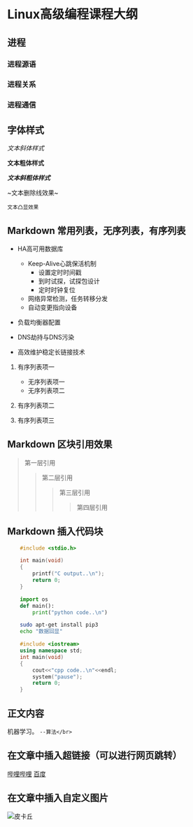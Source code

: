 # Linux高级编程课程大纲

## 进程

### 进程源语

### 进程关系

### 进程通信

## 字体样式

*文本斜体样式*

**文本粗体样式**

***文本斜粗体样式***

~文本删除线效果~

`文本凸显效果`

## Markdown 常用列表，无序列表，有序列表

* HA高可用数据库
	* Keep-Alive心跳保活机制
		* 设置定时时间戳
		* 到时试探，试探包设计
		* 定时时钟复位
	* 网络异常检测，任务转移分发
	* 自动变更指向设备

* 负载均衡器配置

* DNS劫持与DNS污染

* 高效维护稳定长链接技术

1. 有序列表项一

	* 无序列表项一
	* 无序列表项二
	
2. 有序列表项二

3. 有序列表项三

## Markdown 区块引用效果

> 第一层引用
>> 第二层引用
>>> 第三层引用
>>>> 第四层引用

## Markdown 插入代码块

```c
	#include <stdio.h>

	int main(void)
	{
		printf("C output..\n");
		return 0;
	}
```

```python
	import os
	def main():
		print("python code..\n")
```

```bash
	sudo apt-get install pip3
	echo "数据回显"
```

```cpp
	#include <iostream>
	using namespace std;
	int main(void)
	{
		cout<<"cpp code..\n"<<endl;
		system("pause");
		return 0;
	}
```

## 正文内容

机器学习。 `--算法</br>`

## 在文章中插入超链接（可以进行网页跳转）

[哔哩哔哩](https://www.bilibili.com "跳转到b站")
[百度](https://www.baidu.com "跳转到百度")

## 在文章中插入自定义图片

![皮卡丘](https://s2.loli.net/2022/01/19/21kLir9TvmZIbeH.jpg)



